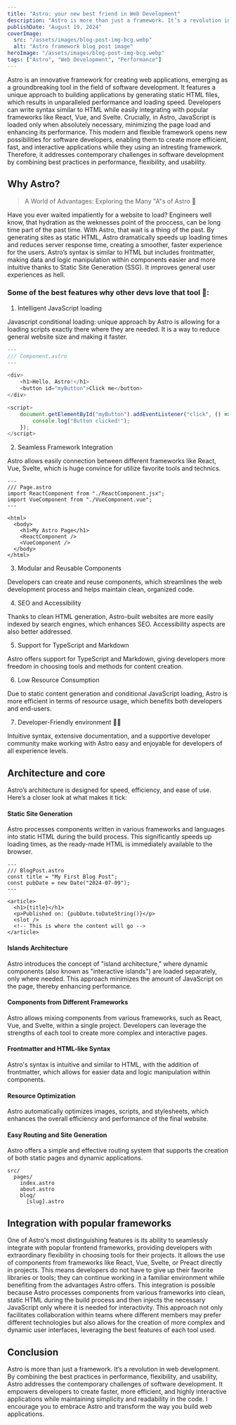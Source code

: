 ```yaml
---
title: "Astro: your new best friend in Web Development"
description: "Astro is more than just a framework. It’s a revolution in web development, offering unmatched performance and flexibility."
publishDate: "August 19, 2024"
coverImage:
  src: "/assets/images/blog-post-img-bcg.webp"
  alt: "Astro framework blog post image"
heroImage: "/assets/images/blog-post-img-bcg.webp"
tags: ["Astro", "Web Development", "Performance"]
---
```


Astro is an innovative framework for creating web applications, emerging as a groundbreaking tool in the field of software development. It features a unique approach to building applications by generating static HTML files, which results in unparalleled performance and loading speed. Developers can write syntax similar to HTML while easily integrating with popular frameworks like React, Vue, and Svelte. Crucially, in Astro, JavaScript is loaded only when absolutely necessary, minimizing the page load and enhancing its performance. This modern and flexible framework opens new possibilities for software developers, enabling them to create more efficient, fast, and interactive applications while they using an intresting framework. Therefore, it addresses contemporary challenges in software development by combining best practices in performance, flexibility, and usability.

## Why Astro?

> A World of Advantages: Exploring the Many "A"s of Astro 🚀

Have you ever waited impatiently for a website to load? Engineers well know, that hydration as the weknesses point of the proccess, can be long time part of the past time. With Astro, that wait is a thing of the past. By generating sites as static HTML, Astro dramatically speeds up loading times and reduces server response time, creating a smoother, faster experience for the users.
Astro’s syntax is similar to HTML but includes frontmatter, making data and logic manipulation within components easier and more intuitive thanks to Static Site Generation (SSG).
It improves general user experiences as hell.

### Some of the best features why other devs love that tool 🚀:

1. Intelligent JavaScript loading

Javascript conditional loading: unique approach by Astro is allowing for a loading scripts exactly there where they are needed. It is a way to reduce general website size and making it faster.

```js
---
/// Component.astro
---

<div>
	<h1>Hello, Astro!</h1>
	<button id="myButton">Click me</button>
</div>

<script>
	document.getElementById("myButton").addEventListener("click", () => {
		console.log("Button clicked!");
	});
</script>
```

2. Seamless Framework Integration

Astro allows easily connection between different frameworks like React, Vue, Svelte, which is huge convince for utilize favorite tools and technics.

```astro
---
/// Page.astro
import ReactComponent from "./ReactComponent.jsx";
import VueComponent from "./VueComponent.vue";
---

<html>
  <body>
    <h1>My Astro Page</h1>
    <ReactComponent />
    <VueComponent />
  </body>
</html>
```

3. Modular and Reusable Components

Developers can create and reuse components, which streamlines the web development process and helps maintain clean, organized code.

4. SEO and Accessibility

Thanks to clean HTML generation, Astro-built websites are more easily indexed by search engines, which enhances SEO. Accessibility aspects are also better addressed.

5. Support for TypeScript and Markdown

Astro offers support for TypeScript and Markdown, giving developers more freedom in choosing tools and methods for content creation.

6. Low Resource Consumption

Due to static content generation and conditional JavaScript loading, Astro is more efficient in terms of resource usage, which benefits both developers and end-users.

7. Developer-Friendly environment 🧑‍💻

Intuitive syntax, extensive documentation, and a supportive developer community make working with Astro easy and enjoyable for developers of all experience levels.

## Architecture and core

Astro’s architecture is designed for speed, efficiency, and ease of use. Here’s a closer look at what makes it tick:

#### Static Site Generation

Astro processes components written in various frameworks and languages into static HTML during the build process. This significantly speeds up loading times, as the ready-made HTML is immediately available to the browser.

```astro
---
/// BlogPost.astro
const title = "My First Blog Post";
const pubDate = new Date("2024-07-09");
---

<article>
  <h1>{title}</h1>
  <p>Published on: {pubDate.toDateString()}</p>
  <slot />
  <!-- This is where the content will go -->
</article>
```

#### Islands Architecture

Astro introduces the concept of "island architecture," where dynamic components (also known as "interactive islands") are loaded separately, only where needed. This approach minimizes the amount of JavaScript on the page, thereby enhancing performance.

#### Components from Different Frameworks

Astro allows mixing components from various frameworks, such as React, Vue, and Svelte, within a single project. Developers can leverage the strengths of each tool to create more complex and interactive pages.

#### Frontmatter and HTML-like Syntax

Astro's syntax is intuitive and similar to HTML, with the addition of frontmatter, which allows for easier data and logic manipulation within components.

#### Resource Optimization

Astro automatically optimizes images, scripts, and stylesheets, which enhances the overall efficiency and performance of the final website.

#### Easy Routing and Site Generation

Astro offers a simple and effective routing system that supports the creation of both static pages and dynamic applications.

```
src/
  pages/
    index.astro
    about.astro
    blog/
      [slug].astro
```

## Integration with popular frameworks

One of Astro's most distinguishing features is its ability to seamlessly integrate with popular frontend frameworks, providing developers with extraordinary flexibility in choosing tools for their projects. It allows the use of components from frameworks like React, Vue, Svelte, or Preact directly in projects. This means developers do not have to give up their favorite libraries or tools; they can continue working in a familiar environment while benefiting from the advantages Astro offers.
This integration is possible because Astro processes components from various frameworks into clean, static HTML during the build process and then injects the necessary JavaScript only where it is needed for interactivity. This approach not only facilitates collaboration within teams where different members may prefer different technologies but also allows for the creation of more complex and dynamic user interfaces, leveraging the best features of each tool used.

## Conclusion

Astro is more than just a framework. It’s a revolution in web development. By combining the best practices in performance, flexibility, and usability, Astro addresses the contemporary challenges of software development. It empowers developers to create faster, more efficient, and highly interactive applications while maintaining simplicity and readability in the code. I encourage you to embrace Astro and transform the way you build web applications.
